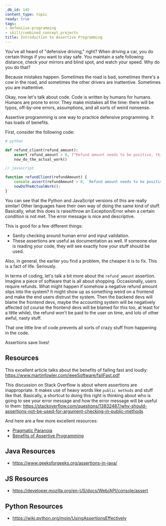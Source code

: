 ```yaml
---
_db_id: 145
content_type: topic
ready: true
tags:
- defensive-programming
- skill/combined_concept_projects
title: Introduction to Assertive Programming
---
```


You've all heard of "defensive driving," right? When driving a car, you do certain things if you want to stay safe. You maintain a safe following distance, check your mirrors and blind spot, and watch your speed. Why do you do that?

Because mistakes happen. Sometimes the road is bad, sometimes there's a cow in the road, and sometimes the other drivers are inattentive. Sometimes you are inattentive.

Okay, now let's talk about code. Code is written by humans for humans. Humans are prone to error. They make mistakes all the time: there will be typos, off-by-one errors, assumptions, and all sorts of weird nonsense.

Assertive programming is one way to practice defensive programming. It has loads of benefits.

First, consider the following code:

```python
# python

def refund_client(refund_amount):
    assert refund_amount > 0, f"Refund amount needs to be positive, this is invalid: {refund_amount}"
    now_do_the_actual_work()
```

```javascript
// javascript

function refundClient(refundAmount) {
    console.assert(refundAmount > 0, `Refund amount needs to be positive, this is invalid: ${refundAmount}`);
    nowDoTheActualWork();
}
```

You can see that the Python and JavaScript versions of this are really similar! Other languages have their own way of doing the same kind of stuff. Basically, what this does is raise/throw an Exception/Error when a certain condition is not met. The error message is nice and descriptive.

This is good for a few different things:

- Sanity checking around human error and input validation.
- These assertions are useful as documentation as well. If someone else is reading your code, they will see exactly how your stuff should be used.

Also, in general, the earlier you find a problem, the cheaper it is to fix. This is a fact of life. Seriously.

In terms of coding, let's talk a bit more about the `refund_amount` assertion. Imagine a piece of software that is all about shopping. Occasionally, users require refunds. What might happen if somehow a negative refund amount slips into the system? It might show up as something weird on a frontend and make the end users distrust the system. Then the backend devs will blame the frontend devs, maybe the accounting system will be negatively affected (of course the frontend devs will be blamed for this too, at least for a little while), the refund won't be paid to the user on time, and lots of other awful, nasty stuff.

That one little line of code prevents all sorts of crazy stuff from happening in the code.

Assertions save lives!

## Resources

This excellent article talks about the benefits of failing fast and loudly:
https://www.martinfowler.com/ieeeSoftware/failFast.pdf

This discussion on Stack Overflow is about where assertions are inappropriate. It makes use of heavy words like `public methods` and stuff like that. Basically, a shortcut to doing this right is thinking about who is going to see your error message and how the error message will be useful to them:
https://stackoverflow.com/questions/13832487/why-should-assertions-not-be-used-for-argument-checking-in-public-methods

And here are a few more excellent resources:
 
- [Pragmatic Paranoia](https://www.informit.com/articles/article.aspx?p=2982114&seqNum=3)
- [Benefits of Assertive Programming](https://stackoverflow.com/questions/787643/benefits-of-assertive-programming)

## Java Resources

- https://www.geeksforgeeks.org/assertions-in-java/

## JS Resources

- https://developer.mozilla.org/en-US/docs/Web/API/console/assert

## Python Resources

- https://wiki.python.org/moin/UsingAssertionsEffectively